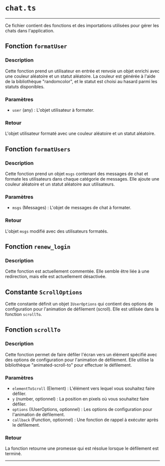 # `chat.ts`
---

Ce fichier contient des fonctions et des importations utilisées pour gérer les chats dans l'application.

## Fonction `formatUser`

### Description
Cette fonction prend un utilisateur en entrée et renvoie un objet enrichi avec une couleur aléatoire et un statut aléatoire. La couleur est générée à l'aide de la bibliothèque "randomcolor", et le statut est choisi au hasard parmi les statuts disponibles.

### Paramètres
- `user` (any) : L'objet utilisateur à formater.

### Retour
L'objet utilisateur formaté avec une couleur aléatoire et un statut aléatoire.

## Fonction `formatUsers`

### Description
Cette fonction prend un objet `msgs` contenant des messages de chat et formate les utilisateurs dans chaque catégorie de messages. Elle ajoute une couleur aléatoire et un statut aléatoire aux utilisateurs.

### Paramètres
- `msgs` (Messages) : L'objet de messages de chat à formater.

### Retour
L'objet `msgs` modifié avec des utilisateurs formatés.

## Fonction `renew_login`

### Description
Cette fonction est actuellement commentée. Elle semble être liée à une redirection, mais elle est actuellement désactivée.

## Constante `ScrollOptions`

Cette constante définit un objet `IUserOptions` qui contient des options de configuration pour l'animation de défilement (scroll). Elle est utilisée dans la fonction `scrollTo`.

## Fonction `scrollTo`

### Description
Cette fonction permet de faire défiler l'écran vers un élément spécifié avec des options de configuration pour l'animation de défilement. Elle utilise la bibliothèque "animated-scroll-to" pour effectuer le défilement.

### Paramètres
- `elementToScroll` (Element) : L'élément vers lequel vous souhaitez faire défiler.
- `y` (number, optionnel) : La position en pixels où vous souhaitez faire défiler.
- `options` (IUserOptions, optionnel) : Les options de configuration pour l'animation de défilement.
- `callback` (Function, optionnel) : Une fonction de rappel à exécuter après le défilement.

### Retour
La fonction retourne une promesse qui est résolue lorsque le défilement est terminé.

---